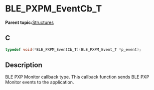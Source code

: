 # BLE\_PXPM\_EventCb\_T

**Parent topic:**[Structures](GUID-CB548428-A46D-43EA-9047-32BC79F54282.md)

## C

```c
typedef void(*BLE_PXPM_EventCb_T)(BLE_PXPM_Event_T *p_event);
```

## Description

BLE PXP Monitor callback type. This callback function sends BLE PXP Monitor events to the application.

